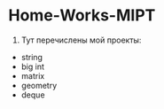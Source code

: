 # Home-Works-MIPT
1. Тут перечислены мой проекты:
  * string
  * big int
  * matrix
  * geometry
  * deque
